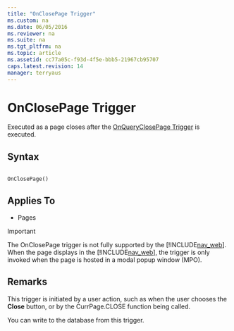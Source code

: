 ```yaml
---
title: "OnClosePage Trigger"
ms.custom: na
ms.date: 06/05/2016
ms.reviewer: na
ms.suite: na
ms.tgt_pltfrm: na
ms.topic: article
ms.assetid: cc77a05c-f93d-4f5e-bbb5-21967cb95707
caps.latest.revision: 14
manager: terryaus
---
```

# OnClosePage Trigger
Executed as a page closes after the [OnQueryClosePage Trigger](OnQueryClosePage-Trigger.md) is executed.  
  
## Syntax  
  
```  
  
OnClosePage()  
```  
  
## Applies To  
  
-   Pages  
  
> [!IMPORTANT]  
>  The OnClosePage trigger is not fully supported by the [!INCLUDE[nav_web](includes/nav_web_md.md)]. When the page displays in the [!INCLUDE[nav_web](includes/nav_web_md.md)], the trigger is only invoked when the page is hosted in a modal popup window \(MPO\).  
  
## Remarks  
 This trigger is initiated by a user action, such as when the user chooses the **Close** button, or by the CurrPage.CLOSE function being called.  
  
 You can write to the database from this trigger.